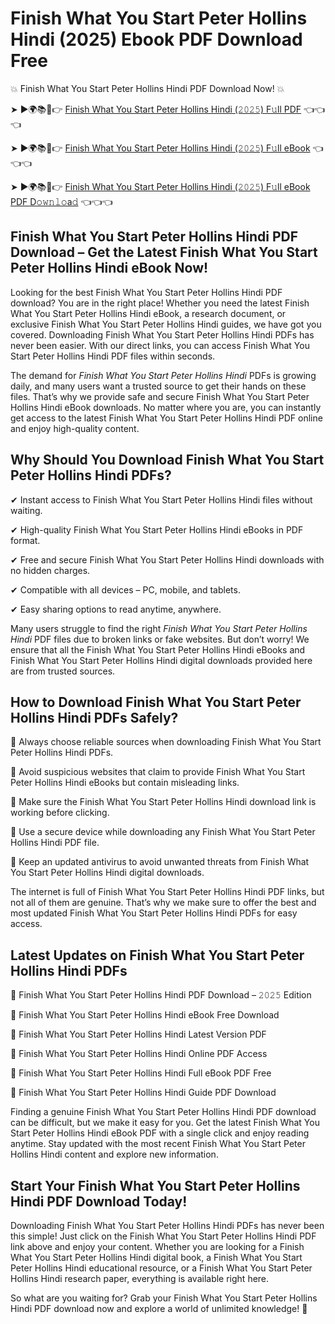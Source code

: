# Finish What You Start Peter Hollins Hindi (2025) Ebook PDF Download Free

💥 Finish What You Start Peter Hollins Hindi PDF Download Now! 💥

➤ ►🌍📚📱👉 [Finish What You Start Peter Hollins Hindi (𝟸𝟶𝟸𝟻) F𝚞ll PDF](https://getpdf.xyz/finish-what-you-start-peter-hollins-hindi) 👈👈👈


➤ ►🌍📚📱👉 [Finish What You Start Peter Hollins Hindi (𝟸𝟶𝟸𝟻) F𝚞ll eBook](https://getpdf.xyz/finish-what-you-start-peter-hollins-hindi) 👈👈👈


➤ ►🌍📚📱👉 [Finish What You Start Peter Hollins Hindi (𝟸𝟶𝟸𝟻) F𝚞ll eBook PDF D𝚘𝚠𝚗𝚕𝚘a𝚍](https://getpdf.xyz/finish-what-you-start-peter-hollins-hindi) 👈👈👈


## Finish What You Start Peter Hollins Hindi PDF Download – Get the Latest Finish What You Start Peter Hollins Hindi eBook Now!

Looking for the best Finish What You Start Peter Hollins Hindi PDF download? You are in the right place! Whether you need the latest Finish What You Start Peter Hollins Hindi eBook, a research document, or exclusive Finish What You Start Peter Hollins Hindi guides, we have got you covered. Downloading Finish What You Start Peter Hollins Hindi PDFs has never been easier. With our direct links, you can access Finish What You Start Peter Hollins Hindi PDF files within seconds.

The demand for *Finish What You Start Peter Hollins Hindi* PDFs is growing daily, and many users want a trusted source to get their hands on these files. That’s why we provide safe and secure Finish What You Start Peter Hollins Hindi eBook downloads. No matter where you are, you can instantly get access to the latest Finish What You Start Peter Hollins Hindi PDF online and enjoy high-quality content.

## Why Should You Download Finish What You Start Peter Hollins Hindi PDFs?

✔ Instant access to Finish What You Start Peter Hollins Hindi files without waiting.

✔ High-quality Finish What You Start Peter Hollins Hindi eBooks in PDF format.

✔ Free and secure Finish What You Start Peter Hollins Hindi downloads with no hidden charges.

✔ Compatible with all devices – PC, mobile, and tablets.

✔ Easy sharing options to read anytime, anywhere.

Many users struggle to find the right *Finish What You Start Peter Hollins Hindi* PDF files due to broken links or fake websites. But don’t worry! We ensure that all the Finish What You Start Peter Hollins Hindi eBooks and Finish What You Start Peter Hollins Hindi digital downloads provided here are from trusted sources.

## How to Download Finish What You Start Peter Hollins Hindi PDFs Safely?

📌 Always choose reliable sources when downloading Finish What You Start Peter Hollins Hindi PDFs.

📌 Avoid suspicious websites that claim to provide Finish What You Start Peter Hollins Hindi eBooks but contain misleading links.

📌 Make sure the Finish What You Start Peter Hollins Hindi download link is working before clicking.

📌 Use a secure device while downloading any Finish What You Start Peter Hollins Hindi PDF file.

📌 Keep an updated antivirus to avoid unwanted threats from Finish What You Start Peter Hollins Hindi digital downloads.

The internet is full of Finish What You Start Peter Hollins Hindi PDF links, but not all of them are genuine. That’s why we make sure to offer the best and most updated Finish What You Start Peter Hollins Hindi PDFs for easy access.

## Latest Updates on Finish What You Start Peter Hollins Hindi PDFs

🔹 Finish What You Start Peter Hollins Hindi PDF Download – 𝟸𝟶𝟸𝟻 Edition

🔹 Finish What You Start Peter Hollins Hindi eBook Free Download

🔹 Finish What You Start Peter Hollins Hindi Latest Version PDF

🔹 Finish What You Start Peter Hollins Hindi Online PDF Access

🔹 Finish What You Start Peter Hollins Hindi Full eBook PDF Free

🔹 Finish What You Start Peter Hollins Hindi Guide PDF Download

Finding a genuine Finish What You Start Peter Hollins Hindi PDF download can be difficult, but we make it easy for you. Get the latest Finish What You Start Peter Hollins Hindi eBook PDF with a single click and enjoy reading anytime. Stay updated with the most recent Finish What You Start Peter Hollins Hindi content and explore new information.

## Start Your Finish What You Start Peter Hollins Hindi PDF Download Today!

Downloading Finish What You Start Peter Hollins Hindi PDFs has never been this simple! Just click on the Finish What You Start Peter Hollins Hindi PDF link above and enjoy your content. Whether you are looking for a Finish What You Start Peter Hollins Hindi digital book, a Finish What You Start Peter Hollins Hindi educational resource, or a Finish What You Start Peter Hollins Hindi research paper, everything is available right here.

So what are you waiting for? Grab your Finish What You Start Peter Hollins Hindi PDF download now and explore a world of unlimited knowledge! 🚀